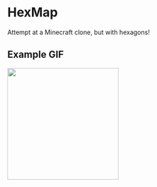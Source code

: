 # HexMap
Attempt at a Minecraft clone, but with hexagons!

## Example GIF
<img src="example.gif" width=250><br>
